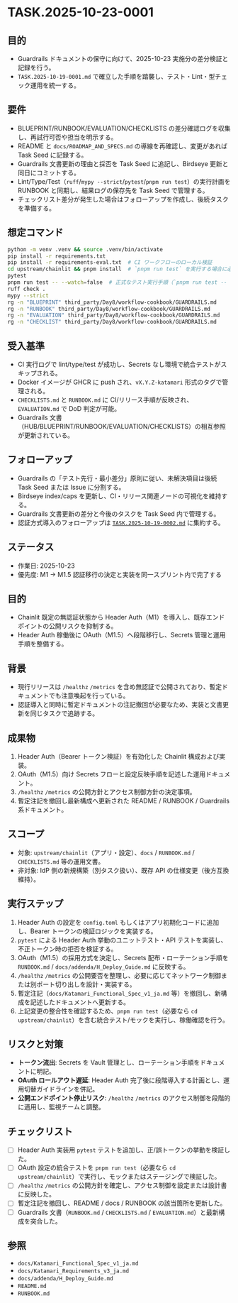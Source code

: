 # TASK.2025-10-23-0001

## 目的
- Guardrails ドキュメントの保守に向けて、2025-10-23 実施分の差分検証と記録を行う。
- `TASK.2025-10-19-0001.md` で確立した手順を踏襲し、テスト・Lint・型チェック運用を統一する。

## 要件
- BLUEPRINT/RUNBOOK/EVALUATION/CHECKLISTS の差分確認ログを収集し、再試行可否や担当を明示する。
- README と `docs/ROADMAP_AND_SPECS.md` の導線を再確認し、変更があれば Task Seed に記録する。
- Guardrails 文書更新の理由と採否を Task Seed に追記し、Birdseye 更新と同日にコミットする。
- Lint/Type/Test（`ruff`/`mypy --strict`/`pytest`/`pnpm run test`）の実行計画を RUNBOOK と同期し、結果ログの保存先を Task Seed で管理する。
- チェックリスト差分が発生した場合はフォローアップを作成し、後続タスクを準備する。

## 想定コマンド
```bash
python -m venv .venv && source .venv/bin/activate
pip install -r requirements.txt
pip install -r requirements-eval.txt  # CI ワークフローのローカル検証
cd upstream/chainlit && pnpm install  # `pnpm run test` を実行する場合に必要
pytest
pnpm run test -- --watch=false  # 正式なテスト実行手順（`pnpm run test -- --watch=false`）
ruff check .
mypy --strict
rg -n "BLUEPRINT" third_party/Day8/workflow-cookbook/GUARDRAILS.md
rg -n "RUNBOOK" third_party/Day8/workflow-cookbook/GUARDRAILS.md
rg -n "EVALUATION" third_party/Day8/workflow-cookbook/GUARDRAILS.md
rg -n "CHECKLIST" third_party/Day8/workflow-cookbook/GUARDRAILS.md
```

## 受入基準
- CI 実行ログで lint/type/test が成功し、Secrets なし環境で統合テストがスキップされる。
- Docker イメージが GHCR に push され、`vX.Y.Z-katamari` 形式のタグで管理される。
- `CHECKLISTS.md` と `RUNBOOK.md` に CI/リリース手順が反映され、`EVALUATION.md` で DoD 判定が可能。
- Guardrails 文書（HUB/BLUEPRINT/RUNBOOK/EVALUATION/CHECKLISTS）の相互参照が更新されている。

## フォローアップ
- Guardrails の「テスト先行・最小差分」原則に従い、未解決項目は後続 Task Seed または Issue に分割する。
- Birdseye index/caps を更新し、CI・リリース関連ノードの可視化を維持する。
- Guardrails 文書更新の差分と今後のタスクを Task Seed 内で管理する。
- 認証方式導入のフォローアップは [`TASK.2025-10-19-0002.md`](TASK.2025-10-19-0002.md) に集約する。
## ステータス
- 作業日: 2025-10-23
- 優先度: M1 → M1.5 認証移行の決定と実装を同一スプリント内で完了する

## 目的
- Chainlit 既定の無認証状態から Header Auth（M1）を導入し、既存エンドポイントの公開リスクを抑制する。
- Header Auth 稼働後に OAuth（M1.5）へ段階移行し、Secrets 管理と運用手順を整備する。

## 背景
- 現行リリースは `/healthz` `/metrics` を含め無認証で公開されており、暫定ドキュメントでも注意喚起を行っている。
- 認証導入と同時に暫定ドキュメントの注記撤回が必要なため、実装と文書更新を同じタスクで追跡する。

## 成果物
1. Header Auth（Bearer トークン検証）を有効化した Chainlit 構成および実装。
2. OAuth（M1.5）向け Secrets フローと設定反映手順を記述した運用ドキュメント。
3. `/healthz` `/metrics` の公開方針とアクセス制御方針の決定事項。
4. 暫定注記を撤回し最新構成へ更新された README / RUNBOOK / Guardrails 系ドキュメント。

## スコープ
- 対象: `upstream/chainlit`（アプリ・設定）、`docs` / `RUNBOOK.md` / `CHECKLISTS.md` 等の運用文書。
- 非対象: IdP 側の新規構築（別タスク扱い）、既存 API の仕様変更（後方互換維持）。

## 実行ステップ
1. Header Auth の設定を `config.toml` もしくはアプリ初期化コードに追加し、Bearer トークンの検証ロジックを実装する。
2. `pytest` による Header Auth 挙動のユニットテスト・API テストを実装し、不正トークン時の拒否を検証する。
3. OAuth（M1.5）の採用方式を決定し、Secrets 配布・ローテーション手順を `RUNBOOK.md` / `docs/addenda/H_Deploy_Guide.md` に反映する。
4. `/healthz` `/metrics` の公開要否を整理し、必要に応じてネットワーク制御または別ポート切り出しを設計・実装する。
5. 暫定注記（`docs/Katamari_Functional_Spec_v1_ja.md` 等）を撤回し、新構成を記述したドキュメントへ更新する。
6. 上記変更の整合性を確認するため、`pnpm run test`（必要なら `cd upstream/chainlit`）を含む統合テスト/モックを実行し、稼働確認を行う。

## リスクと対策
- **トークン流出**: Secrets を Vault 管理とし、ローテーション手順をドキュメントに明記。
- **OAuth ロールアウト遅延**: Header Auth 完了後に段階導入する計画とし、運用切替ガイドラインを併記。
- **公開エンドポイント停止リスク**: `/healthz` `/metrics` のアクセス制御を段階的に適用し、監視チームと調整。

## チェックリスト
- [ ] Header Auth 実装用 `pytest` テストを追加し、正/誤トークンの挙動を検証した。
- [ ] OAuth 設定の統合テストを `pnpm run test`（必要なら `cd upstream/chainlit`）で実行し、モックまたはステージングで検証した。
- [ ] `/healthz` `/metrics` の公開方針を確定し、アクセス制御を設定または設計書に反映した。
- [ ] 暫定注記を撤回し、README / docs / RUNBOOK の該当箇所を更新した。
- [ ] Guardrails 文書（`RUNBOOK.md` / `CHECKLISTS.md` / `EVALUATION.md`）と最新構成を突合した。

## 参照
- `docs/Katamari_Functional_Spec_v1_ja.md`
- `docs/Katamari_Requirements_v3_ja.md`
- `docs/addenda/H_Deploy_Guide.md`
- `README.md`
- `RUNBOOK.md`
